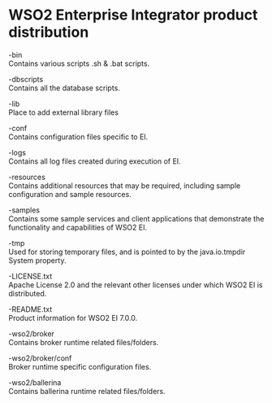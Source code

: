 # WSO2 Enterprise Integrator product distribution

-bin <br>
Contains various scripts .sh & .bat scripts.


-dbscripts <br>
Contains all the database scripts.

-lib <br>
Place to add external library files

-conf <br>
Contains configuration files specific to EI.

-logs <br>
Contains all log files created during execution of EI.

-resources <br>
 Contains additional resources that may be required, including sample configuration and sample resources.

-samples <br>
 Contains some sample services and client applications that demonstrate the functionality and capabilities of WSO2 EI.

-tmp <br>
Used for storing temporary files, and is pointed to by the java.io.tmpdir System property.

-LICENSE.txt <br>
 Apache License 2.0 and the relevant other licenses under which WSO2 EI is distributed.

-README.txt <br> 
 Product information for WSO2 EI 7.0.0.

-wso2/broker <br>
 Contains broker runtime related files/folders.

-wso2/broker/conf <br>
 Broker runtime specific configuration files.

-wso2/ballerina <br>
 Contains ballerina runtime related files/folders.

